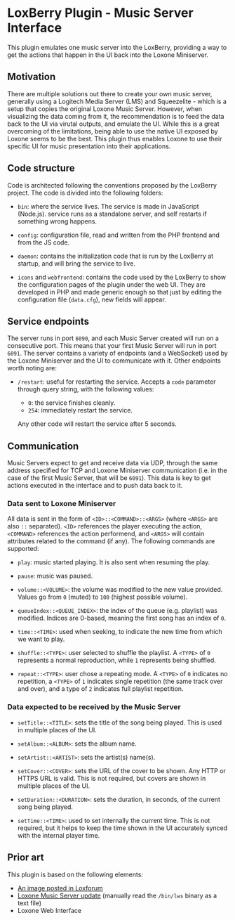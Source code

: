 # LoxBerry Plugin - Music Server Interface

This plugin emulates one music server into the LoxBerry, providing a way to get
the actions that happen in the UI back into the Loxone Miniserver.

## Motivation

There are multiple solutions out there to create your own music server,
generally using a Logitech Media Server (LMS) and Squeezelite - which is a
setup that copies the original Loxone Music Server. However, when visualizing
the data coming from it, the recommendation is to feed the data back to the UI
via virutal outputs, and emulate the UI. While this is a great overcoming of
the limitations, being able to use the native UI exposed by Loxone seems to be
the best. This plugin thus enables Loxone to use their specific UI for music
presentation into their applications.

## Code structure

Code is architected following the conventions proposed by the LoxBerry project.
The code is divided into the following folders:

- `bin`: where the service lives. The service is made in JavaScript (Node.js).
  service runs as a standalone server, and self restarts if something wrong
  happens.

- `config`: configuration file, read and written from the PHP frontend and from
  the JS code.

- `daemon`: contains the initialization code that is run by the LoxBerry at
  startup, and will bring the service to live.

- `icons` and `webfrontend`: contains the code used by the LoxBerry to show the
  configuration pages of the plugin under the web UI. They are developed in PHP
  and made generic enough so that just by editing the configuration file
  (`data.cfg`), new fields will appear.

## Service endpoints

The server runs in port `6090`, and each Music Server created will run on a
consecutive port. This means that your first Music Server will run in port
`6091`. The server contains a variety of endpoints (and a WebSocket) used by the
Loxone Miniserver and the UI to communicate with it. Other endpoints worth
noting are:

- `/restart`: useful for restarting the service. Accepts a `code` parameter
  through query string, with the following values:

  - `0`: the service finishes cleanly.
  - `254`: immediately restart the service.

  Any other code will restart the service after 5 seconds.

## Communication

Music Servers expect to get and receive data via UDP, through the same address
specified for TCP and Loxone Miniserver communication (i.e. in the case of the
first Music Server, that will be `6091`). This data is key to get actions
executed in the interface and to push data back to it.

### Data sent to Loxone Miniserver

All data is sent in the form of `<ID>::<COMMAND>::<ARGS>` (where `<ARGS>`
are also `::` separated). `<ID>` references the player executing the action,
`<COMMAND>` references the action performend, and `<ARGS>` will contain
attributes related to the command (if any). The following commands are
supported:

- `play`: music started playing. It is also sent when resuming the play.

- `pause`: music was paused.

- `volume::<VOLUME>`: the volume was modified to the new value provided. Values
  go from `0` (muted) to `100` (highest possible volume).

- `queueIndex::<QUEUE_INDEX>`: the index of the queue (e.g. playlist) was
  modified. Indices are 0-based, meaning the first song has an index of `0`.

- `time::<TIME>`: used when seeking, to indicate the new time from which we
  want to play.

- `shuffle::<TYPE>`: user selected to shuffle the playlist. A `<TYPE>` of `0`
  represents a normal reproduction, while `1` represents being shuffled.

- `repeat::<TYPE>`: user chose a repeating mode. A `<TYPE>` of `0` indicates no
  repetition, a `<TYPE>` of `1` indicates single repetition (the same track
  over and over), and a type of `2` indicates full playlist repetition.

### Data expected to be received by the Music Server

- `setTitle::<TITLE>`: sets the title of the song being played. This is used in
  multiple places of the UI.

- `setAlbum::<ALBUM>`: sets the album name.

- `setArtist::<ARTIST>`: sets the artist(s) name(s).

- `setCover::<COVER>`: sets the URL of the cover to be shown. Any HTTP or HTTPS
  URL is valid. This is not required, but covers are shown in multiple places
  of the UI.

- `setDuration::<DURATION>`: sets the duration, in seconds, of the current song
  being played.

- `setTime::<TIME>`: used to set internally the current time. This is not
  required, but it helps to keep the time shown in the UI accurately synced
  with the internal player time.

## Prior art

This plugin is based on the following elements:

- [An image posted in Loxforum](https://www.loxforum.com/forum/german/software-konfiguration-programm-und-visualisierung/23597-musikserver-protokoll?p=41938#post41938)
- [Loxone Music Server update](http://mediaupdate.loxone.com/updates/update022.tgz)
  (manually read the `/bin/lws` binary as a text file)
- Loxone Web Interface
